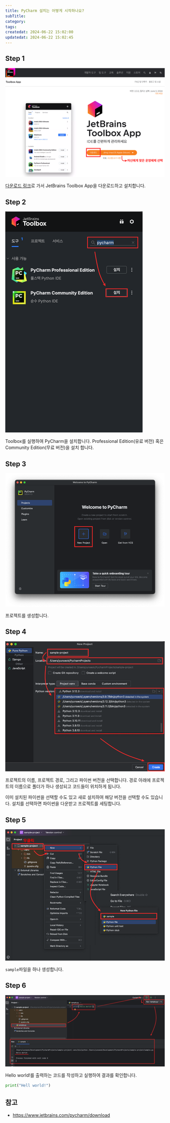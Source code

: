 ```yaml
---
title: PyCharm 설치는 어떻게 시작하나요?
subTitle:
category:
tags:
createdat: 2024-06-22 15:02:00
updatedat: 2024-06-22 15:02:45
---
```


## Step 1

![툴박스 다운로드](/images/blogs/python/python-ide/download.png)

[다운로드 링크](https://www.jetbrains.com/ko-kr/toolbox-app/)로 가서 JetBrains
Toolbox App을 다운로드하고 설치합니다.

## Step 2

![PyCharm 설치](/images/blogs/python/python-ide/pycharm-install.png)

Toolbox를 실행하여 PyCharm을 설치합니다. Professional Edition(유료 버전) 혹은
Community Edition(무료 버전)을 설치 합니다.

## Step 3

![PyCharm 실행 화면](/images/blogs/python/python-ide/create-project.png)

프로젝트를 생성합니다.

## Step 4

![프로젝트 설정 화면](/images/blogs/python/python-ide/project-setting.png)

프로젝트의 이름, 프로젝트 경로, 그리고 파이썬 버전을 선택합니다. 경로 아래에
프로젝트의 이름으로 폴더가 하나 생성되고 코드들이 위치하게 됩니다.  

이미 설치된 파이썬을 선택할 수도 있고 새로 설치하여 해당 버전을 선택할 수도
있습니다. 설치를 선택하면 파이썬을 다운받고 프로젝트를 세팅합니다.

## Step 5

![샘플 파일 생성](/images/blogs/python/python-ide/create-file.png)

`sample`파일을 하나 생성합니다.

## Step 6

![프로그램 실행](/images/blogs/python/python-ide/run.png)

Hello world!를 출력하는 코드를 작성하고 실행하여 결과를 확인합니다.

```python
print("Hell world!")
```

## 참고

- <https://www.jetbrains.com/pycharm/download>
